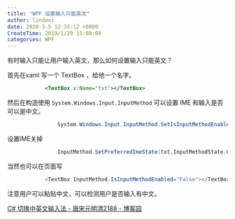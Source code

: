 ```yaml
---
title: "WPF 设置输入只能英文"
author: lindexi
date: 2020-3-5 12:33:12 +0800
CreateTime: 2019/1/29 15:08:04
categories: WPF
---
```


有时输入只能让用户输入英文，那么如何设置输入只能英文？

<!--more-->


<!-- CreateTime:2019/1/29 15:08:04 -->


<div id="toc"></div>

首先在xaml 写一个 TextBox ，给他一个名字。


```xml
            <TextBox x:Name="txt"></TextBox>
```
然后在构造使用 `System.Windows.Input.InputMethod` 可以设置 IME  和输入是否可以是中文。


```csharp
                System.Windows.Input.InputMethod.SetIsInputMethodEnabled(txt, false);
```

设置IME关掉


```csharp
                InputMethod.SetPreferredImeState(txt,InputMethodState.Off);

```

当然也可以在页面写


```csharp
            <TextBox InputMethod.IsInputMethodEnabled="False"></TextBox>
```


注意用户可以粘贴中文，可以检测用户是否输入有中文。

[C# 切换中英文输入法 - 唐宋元明清2188 - 博客园](https://www.cnblogs.com/kybs0/p/10298697.html )


